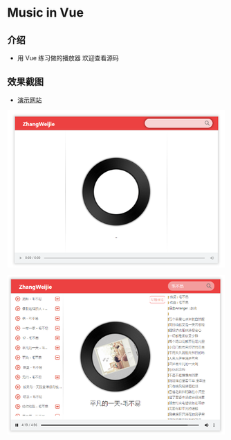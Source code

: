 # Music in Vue

## 介绍

-   用 Vue 练习做的播放器 欢迎查看源码

## 效果截图

-   [演示网站](https://vijay.top//demo/Music-Vue.html)

![](src/images/img-1.png)

![](src/images/img-2.png)
